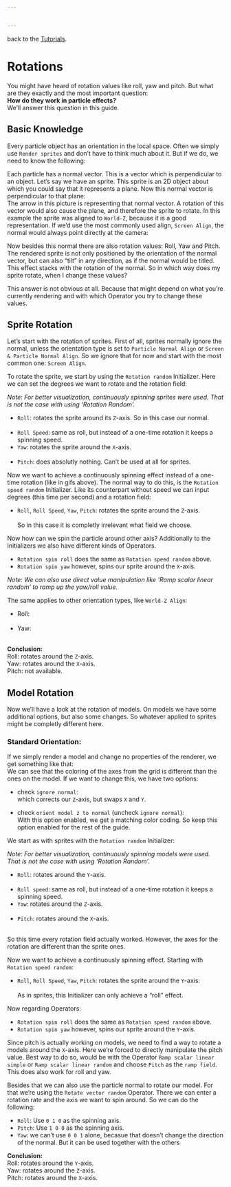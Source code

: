 ```yaml
---


---
```


<p>back to the <a href="../Tutorials.md">Tutorials</a>.</p>
<h1 id="rotations">Rotations</h1>
<p>You might have heard of rotation values like roll, yaw and pitch. But what are they exactly and the most important question:<br>
<strong>How do they work in particle effects?</strong><br>
We’ll answer this question in this guide.</p>
<h2 id="basic-knowledge">Basic Knowledge</h2>
<p>Every particle object has an orientation in the local space. Often we simply use <code>Render sprites</code> and don’t have to think much about it. But if we do, we need to know the following:</p>
<p>Each particle has a normal vector. This is a vector which is perpendicular to an object. Let’s say we have an sprite. This sprite is an 2D object about which you could say that it represents a plane. Now this normal vector is perpendicular to that plane:<br>
<img src="https://i.imgur.com/cxU2bO3.png" alt=""><br>
The arrow in this picture is representing that normal vector. A rotation of this vector would also cause the plane, and therefore the sprite to rotate. In this example the sprite was aligned to <code>World-Z</code>, because it is a good representation. If we’d use the most commonly used align, <code>Screen Align</code>, the normal would always point directly at the camera:<br>
<img src="https://i.imgur.com/S2Qy4cc.png" alt=""></p>
<p>Now besides this normal there are also rotation values: Roll, Yaw and Pitch. The rendered sprite is not only positioned by the orientation of the normal vector, but can also “tilt” in any direction, as if the normal would be titled. This effect stacks with the rotation of the normal. So in which way does my sprite rotate, when I change these values?</p>
<p>This answer is not obvious at all. Because that might depend on what you’re currently rendering and with which Operator you try to change these values.</p>
<h2 id="sprite-rotation">Sprite Rotation</h2>
<p>Let’s start with the rotation of sprites. First of all, sprites normally ignore the normal, unless the orientation type is set to <code>Particle Normal Align</code> or <code>Screen &amp; Particle Normal Align</code>. So we ignore that for now and start with the most common one: <code>Screen Align</code>.</p>
<p>To rotate the sprite, we start by using the <code>Rotation random</code> Initializer. Here we can set the degrees we want to rotate and the rotation field:</p>
<p><em>Note: For better visualization, continuously spinning sprites were used. That is not the case with using ‘Rotation Random’.</em></p>
<ul>
<li><code>Roll</code>: rotates the sprite around its <code>Z</code>-axis. So in this case our normal.<br>
<img src="https://i.imgur.com/3TXyUzR.gif" alt=""></li>
<li><code>Roll Speed</code>: same as roll, but instead of a one-time rotation it keeps a spinning speed.</li>
<li><code>Yaw</code>: rotates the sprite around the <code>X</code>-axis.<br>
<img src="https://i.imgur.com/aOhP64a.gif" alt=""></li>
<li><code>Pitch</code>: does absolutly nothing. Can’t be used at all for sprites.</li>
</ul>
<p>Now we want to achieve a continuously spinning effect instead of a one-time rotation (like in gifs above). The normal way to do this, is the <code>Rotation speed random</code> Initializer. Like its counterpart without speed we can input degrees (this time per second) and a rotation field:</p>
<ul>
<li><code>Roll</code>, <code>Roll Speed</code>, <code>Yaw</code>, <code>Pitch</code>: rotates the sprite around the <code>Z</code>-axis.<br>
<img src="https://i.imgur.com/3TXyUzR.gif" alt=""><br>
So in this case it is completly irrelevant what field we choose.</li>
</ul>
<p>Now how can we spin the particle around other axis? Additionally to the Initializers we also have different kinds of Operators.</p>
<ul>
<li><code>Rotation spin roll</code> does the same as <code>Rotation speed random</code> above.</li>
<li><code>Rotation spin yaw</code> however, spins our sprite around the <code>X</code>-axis.</li>
</ul>
<p><em>Note: We can also use direct value manipulation like ‘Ramp scalar linear random’ to ramp up the yaw/roll value.</em></p>
<p>The same applies to other orientation types, like <code>World-Z Align</code>:</p>
<ul>
<li>Roll:<br>
<img src="https://i.imgur.com/m6Ry5Na.gif" alt=""></li>
<li>Yaw:<br>
<img src="https://i.imgur.com/e07FdRf.gif" alt=""></li>
</ul>
<p><strong>Conclusion:</strong><br>
Roll: rotates around the <code>Z</code>-axis.<br>
Yaw: rotates around the <code>X</code>-axis.<br>
Pitch: not available.</p>
<h2 id="model-rotation">Model Rotation</h2>
<p>Now we’ll have a look at the rotation of models. On models we have some additional options, but also some changes. So whatever applied to sprites might be completly different here.</p>
<h3 id="standard-orientation">Standard Orientation:</h3>
<p>If we simply render a model and change no properties of the renderer, we get something like that:<br>
<img src="https://i.imgur.com/5D9b7MK.png" alt=""><br>
We can see that the coloring of the axes from the grid is different than the ones on the model. If we want to change this, we have two options:</p>
<ul>
<li>
<p>check <code>ignore normal</code>:<br>
<img src="https://i.imgur.com/lJjo1JU.png" alt=""><br>
which corrects our <code>Z</code>-axis, but swaps <code>X</code> and <code>Y</code>.</p>
</li>
<li>
<p>check <code>orient model z to normal</code> (uncheck <code>ignore normal</code>):<br>
<img src="https://i.imgur.com/4WB0I8c.png" alt=""><br>
With this option enabled, we get a matching color coding. So keep this option enabled for the rest of the guide.</p>
</li>
</ul>
<p>We start as with sprites with the <code>Rotation random</code> Initializer:</p>
<p><em>Note: For better visualization, continuously spinning models were used. That is not the case with using ‘Rotation Random’.</em></p>
<ul>
<li><code>Roll</code>: rotates around the <code>Y</code>-axis.<br>
<img src="https://i.imgur.com/so8aAIm.gif" alt=""></li>
<li><code>Roll speed</code>: same as roll, but instead of a one-time rotation it keeps a spinning speed.</li>
<li><code>Yaw</code>: rotates around the <code>Z</code>-axis.<br>
<img src="https://i.imgur.com/M0LQkWW.gif" alt=""></li>
<li><code>Pitch</code>: rotates around the <code>X</code>-axis.<br>
<img src="https://i.imgur.com/Qu1nCbu.gif" alt=""></li>
</ul>
<p>So this time every rotation field actually worked. However, the axes for the rotation are different than the sprite ones.</p>
<p>Now we want to achieve a continuously spinning effect. Starting with <code>Rotation speed random</code>:</p>
<ul>
<li><code>Roll</code>, <code>Roll Speed</code>, <code>Yaw</code>, <code>Pitch</code>: rotates the sprite around the <code>Y</code>-axis:<br>
<img src="https://i.imgur.com/so8aAIm.gif" alt=""><br>
As in sprites, this Initializer can only achieve a “roll” effect.</li>
</ul>
<p>Now regarding Operators:</p>
<ul>
<li><code>Rotation spin roll</code> does the same as <code>Rotation speed random</code> above.</li>
<li><code>Rotation spin yaw</code> however, spins our sprite around the <code>Y</code>-axis.</li>
</ul>
<p>Since pitch is actually working on models, we need to find a way to rotate a models around the <code>X</code>-axis. Here we’re forced to directly manipulate the pitch value. Best way to do so, would be with the Operator <code>Ramp scalar linear simple</code> or <code>Ramp scalar linear random</code> and choose <code>Pitch</code> as the <code>ramp field</code>. This does also work for roll and yaw.</p>
<p>Besides that we can also use the particle normal to rotate our model. For that we’re using the <code>Rotate vector random</code> Operator. There we can enter a rotation rate and the axis we want to spin around. So we can do the following:</p>
<ul>
<li><code>Roll</code>: Use <code>0 1 0</code> as the spinning axis.</li>
<li><code>Pitch</code>: Use <code>1 0 0</code> as the spinning axis.</li>
<li><code>Yaw</code>: we can’t use <code>0 0 1</code> alone, becasue that doesn’t change the direction of the normal. But it can be used together with the others</li>
</ul>
<p><strong>Conclusion:</strong><br>
Roll: rotates around the <code>Y</code>-axis.<br>
Yaw: rotates around the <code>Z</code>-axis.<br>
Pitch: rotates around the <code>X</code>-axis.</p>

